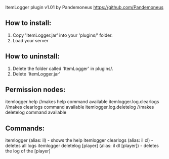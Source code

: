 ItemLogger plugin v1.01
by Pandemoneus
https://github.com/Pandemoneus

How to install:
----------------
1. Copy 'ItemLogger.jar' into your 'plugins/' folder.
2. Load your server

How to uninstall:
-----------------
1. Delete the folder called 'ItemLogger' in plugins/.
2. Delete 'ItemLogger.jar'

Permission nodes:
-----------------
itemlogger.help //makes help command available
itemlogger.log.clearlogs //makes clearlogs command available
itemlogger.log.deletelog //makes deletelog command available

Commands:
-----------------
itemlogger (alias: il) - shows the help
itemlogger clearlogs (alias: il cl) - deletes all logs
itemlogger deletelog [player] (alias: il dl [player]) - deletes the log of the [player]
